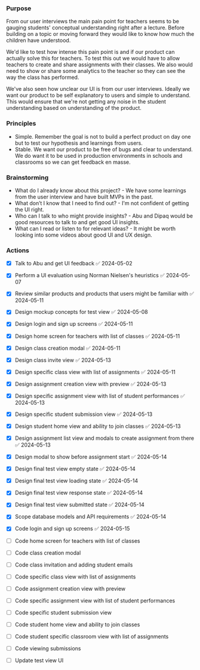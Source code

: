 ### Purpose

From our user interviews the main pain point for teachers seems to be gauging students' conceptual understanding right after a lecture. Before building on a topic or moving forward they would like to know how much the children have understood. 

We'd like to test how intense this pain point is and if our product can actually solve this for teachers. To test this out we would have to allow teachers to create and share assignments with their classes. We also would need to show or share some analytics to the teacher so they can see the way the class has performed. 

We've also seen how unclear our UI is from our user interviews. Ideally we want our product to be self explanatory to users and simple to understand. This would ensure that we're not getting any noise in the student understanding based on understanding of the product. 

### Principles 
- Simple. Remember the goal is not to build a perfect product on day one but to test our hypothesis and learnings from users. 
- Stable. We want our product to be free of bugs and clear to understand. We do want it to be used in production environments in schools and classrooms so we can get feedback en masse. 

### Brainstorming
- What do I already know about this project? - We have some learnings from the user interview and have built MVPs in the past. 
- What don’t I know that I need to find out? - I'm not confident of getting the UI right. 
- Who can I talk to who might provide insights? - Abu and Dipaq would be good resources to talk to and get good UI insights. 
- What can I read or listen to for relevant ideas? - It might be worth looking into some videos about good UI and UX design. 

### Actions

- [x] Talk to Abu and get UI feedback ✅ 2024-05-02
- [x] Perform a UI evaluation using Norman Nielsen's heuristics ✅ 2024-05-07
- [x] Review similar products and products that users might be familiar with ✅ 2024-05-11
- [x] Design mockup concepts for test view ✅ 2024-05-08
- [x] Design login and sign up screens ✅ 2024-05-11
- [x] Design home screen for teachers with list of classes ✅ 2024-05-11
- [x] Design class creation modal ✅ 2024-05-11
- [x] Design class invite view ✅ 2024-05-13
- [x] Design specific class view with list of assignments ✅ 2024-05-11
- [x] Design assignment creation view with preview ✅ 2024-05-13
- [x] Design specific assignment view with list of student performances ✅ 2024-05-13
- [x] Design specific student submission view ✅ 2024-05-13
- [x] Design student home view and ability to join classes ✅ 2024-05-13
- [x] Design assignment list view and modals to create assignment from there ✅ 2024-05-13
- [x] Design modal to show before assignment start ✅ 2024-05-14
- [x] Design final test view empty state ✅ 2024-05-14
- [x] Design final test view loading state ✅ 2024-05-14
- [x] Design final test view response state ✅ 2024-05-14
- [x] Design final test view submitted state ✅ 2024-05-14
- [x] Scope database models and API requirements ✅ 2024-05-14
- [x] Code login and sign up screens ✅ 2024-05-15
- [ ] Code home screen for teachers with list of classes
- [ ] Code class creation modal
- [ ] Code class invitation and adding student emails
- [ ] Code specific class view with list of assignments
- [ ] Code assignment creation view with preview
- [ ] Code specific assignment view with list of student performances
- [ ] Code specific student submission view
- [ ] Code student home view and ability to join classes
- [ ] Code student specific classroom view with list of assignments
- [ ] Code viewing submissions 
- [ ] Update test view UI

